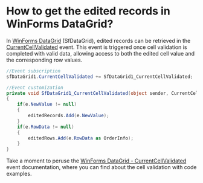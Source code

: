 # How to get the edited records in WinForms DataGrid?

In [WinForms DataGrid](https://www.syncfusion.com/winforms-ui-controls/datagrid) (SfDataGrid), edited records can be retrieved in the [CurrentCellValidated](https://help.syncfusion.com/cr/windowsforms/Syncfusion.WinForms.DataGrid.SfDataGrid.html#Syncfusion_WinForms_DataGrid_SfDataGrid_CurrentCellValidated) event. This event is triggered once cell validation is completed with valid data, allowing access to both the edited cell value and the corresponding row values.

 ```C#
//Event subscription
sfDataGrid1.CurrentCellValidated += SfDataGrid1_CurrentCellValidated;

//Event customization
private void SfDataGrid1_CurrentCellValidated(object sender, CurrentCellValidatedEventArgs e)
{
     if(e.NewValue != null)
     {
         editedRecords.Add(e.NewValue);
     }
     if(e.RowData != null)
     {
         editedRows.Add(e.RowData as OrderInfo);
     }
} 
 ```

Take a moment to peruse the [WinForms DataGrid - CurrentCellValidated](https://help.syncfusion.com/windowsforms/datagrid/datavalidation#cell-validation-2) event documentation, where you can find about the cell validation with code examples.